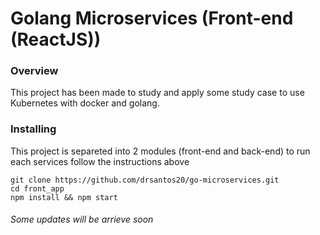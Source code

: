# Golang Microservices (Front-end (ReactJS))

### Overview
This project has been made to study and apply some study case to use Kubernetes with docker and golang.

### Installing
This project is separeted into 2 modules (front-end and back-end) to run each services follow the instructions above

```
git clone https://github.com/drsantos20/go-microservices.git
cd front_app
npm install && npm start

```

###### Some updates will be arrieve soon
